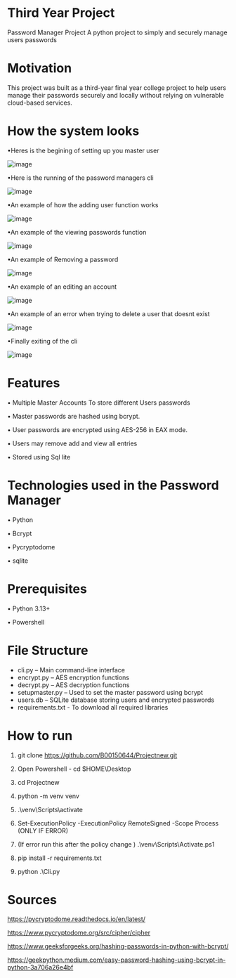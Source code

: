 # Third Year Project

Password Manager Project
A python project to simply and securely manage users passwords 

Motivation
===
This project was built as a third-year final year college project to help users manage their passwords securely and locally without relying on vulnerable cloud-based services.

How the system looks 
===
•Heres is the begining of setting up you master user

![image](https://github.com/user-attachments/assets/1516b8d9-2f60-48e5-bff7-16fab2563cc8)

•Here is the running of the password managers cli

![image](https://github.com/user-attachments/assets/43864a3a-5007-443f-aef3-1800e00e5212)

•An example of how the adding user function works

![image](https://github.com/user-attachments/assets/8dc5c4a3-744e-4a7d-ba14-230a2124f0c5)

•An example of the viewing passwords function

![image](https://github.com/user-attachments/assets/a7cecbd0-7122-477d-86a0-f65f9c143337)

•An example of Removing a password
 
![image](https://github.com/user-attachments/assets/e70a12b6-27ee-4888-a251-e373deeb9875)

•An example of an editing an account

![image](https://github.com/user-attachments/assets/c6400409-cd31-4160-8a43-14c2745548f8)

•An example of an error when trying to delete a user that doesnt exist

![image](https://github.com/user-attachments/assets/b6dafb7d-3f0a-490f-a770-f3d015b3960c)

•Finally exiting of the cli

![image](https://github.com/user-attachments/assets/25c454f3-eeb9-4cd2-92cb-9619b1ae9fac)

Features
===
•	Multiple Master Accounts To store different Users passwords

•	Master passwords are hashed using bcrypt.

•	User passwords are encrypted using AES-256 in EAX mode.

•	Users may remove add and view all entries

•	Stored using Sql lite

Technologies used in the Password Manager
===

•	Python 

•	Bcrypt

•	Pycryptodome

•	sqlite


Prerequisites
===

•	Python 3.13+

•	Powershell

File Structure
===
- cli.py – Main command-line interface
- encrypt.py – AES encryption functions
- decrypt.py – AES decryption functions
- setupmaster.py – Used to set the master password using bcrypt
- users.db – SQLite database storing users and encrypted passwords
- requirements.txt - To download all required libraries

How to run
===

1.	git clone https://github.com/B00150644/Projectnew.git

2.	Open Powershell - cd $HOME\Desktop

3.	cd Projectnew

5.	python -m venv venv

7.	.\venv\Scripts\activate

8.	Set-ExecutionPolicy -ExecutionPolicy RemoteSigned -Scope Process (ONLY IF ERROR)

9.	(If error run this after the policy change ) .\venv\Scripts\Activate.ps1

10.	pip install -r requirements.txt

11.	python .\Cli.py

Sources
===

https://pycryptodome.readthedocs.io/en/latest/

https://www.pycryptodome.org/src/cipher/cipher

https://www.geeksforgeeks.org/hashing-passwords-in-python-with-bcrypt/

https://geekpython.medium.com/easy-password-hashing-using-bcrypt-in-python-3a706a26e4bf


